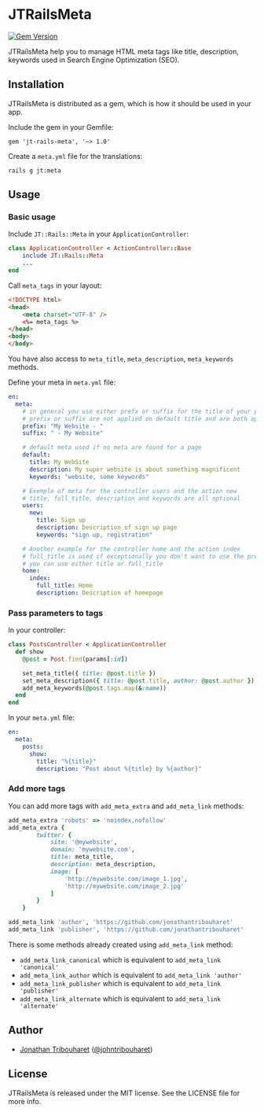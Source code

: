 # JTRailsMeta

[![Gem Version](https://badge.fury.io/rb/jt-rails-meta.svg)](http://badge.fury.io/rb/jt-rails-meta)

JTRailsMeta help you to manage HTML meta tags like title, description, keywords used in Search Engine Optimization (SEO).

## Installation

JTRailsMeta is distributed as a gem, which is how it should be used in your app.

Include the gem in your Gemfile:

	gem 'jt-rails-meta', '~> 1.0'

Create a `meta.yml` file for the translations:

	rails g jt:meta

## Usage

### Basic usage

Include `JT::Rails::Meta` in your `ApplicationController`:

```ruby
class ApplicationController < ActionController::Base
	include JT::Rails::Meta
	...
end
```

Call `meta_tags` in your layout:

```html
<!DOCTYPE html>
<head>
	<meta charset="UTF-8" />
	<%= meta_tags %>
</head>
<body>
</body>
```

You have also access to `meta_title`, `meta_description`, `meta_keywords` methods.

Define your meta in `meta.yml` file:

```yaml
en:
  meta:
    # in general you use either prefx or suffix for the title of your page
    # prefix or suffix are not applied on default title and are both optional
    prefix: "My Website - "
    suffix: " - My Website"

    # default meta used if no meta are found for a page
    default:
      title: My WebSite
      description: My super website is about something magnificent
      keywords: "website, some keywords"

    # Exemple of meta for the controller users and the action new
    # title, full_title, description and keywords are all optional
    users:
      new:
        title: Sign up
        description: Description of sign up page
        keywords: "sign up, registration"

    # Another example for the controller home and the action index
    # full_title is used if exceptionally you don't want to use the prefix or suffix
    # you can use either title or full_title
    home:
      index:
        full_title: Home
        description: Description of homepage

```

### Pass parameters to tags

In your controller:

```ruby
class PostsController < ApplicationController
  def show
    @post = Post.find(params[:id])

    set_meta_title({ title: @post.title })
    set_meta_description({ title: @post.title, author: @post.author })
    add_meta_keywords(@post.tags.map(&:name))
  end
end
```

In your `meta.yml` file:

```yaml
en:
  meta:
    posts:
      show:
        title: "%{title}"
        description: "Post about %{title} by %{author}"
```

### Add more tags

You can add more tags with `add_meta_extra` and `add_meta_link` methods:

```ruby
add_meta_extra 'robots' => 'noindex,nofollow'
add_meta_extra { 
		twitter: {
			site: '@mywebsite',
			domain: 'mywebsite.com',
			title: meta_title,
			description: meta_description,
			image: [
				'http://mywebsite.com/image_1.jpg',
				'http://mywebsite.com/image_2.jpg'
			]
		}
	}

add_meta_link 'author', 'https://github.com/jonathantribouharet'
add_meta_link 'publisher', 'https://github.com/jonathantribouharet'
```

There is some methods already created using `add_meta_link` method:
- `add_meta_link_canonical` which is equivalent to `add_meta_link 'canonical'`
- `add_meta_link_author` which is equivalent to `add_meta_link 'author'`
- `add_meta_link_publisher` which is equivalent to `add_meta_link 'publisher'`
- `add_meta_link_alternate` which is equivalent to `add_meta_link 'alternate'`

## Author

- [Jonathan Tribouharet](https://github.com/jonathantribouharet) ([@johntribouharet](https://twitter.com/johntribouharet))

## License

JTRailsMeta is released under the MIT license. See the LICENSE file for more info.
